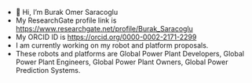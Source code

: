 - 👋 Hi, I’m Burak Omer Saracoglu
- My ResearchGate profile link is https://www.researchgate.net/profile/Burak_Saracoglu
- My ORCID ID is https://orcid.org/0000-0002-2171-2299 
- I am currently working on my robot and platform proposals.
- These robots and platforms are Global Power Plant Developers, Global Power Plant Engineers, Global Power Plant Owners, Global Power Prediction Systems.

<!---
burakomersaracoglu/burakomersaracoglu is a ✨ special ✨ repository because its `README.md` (this file) appears on your GitHub profile.
You can click the Preview link to take a look at your changes.
--->
